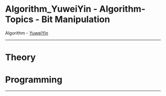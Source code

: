 # Algorithm_YuweiYin - Algorithm-Topics - Bit Manipulation

Algorithm - [YuweiYin](https://github.com/YuweiYin)

---

# Theory


# Programming


---
